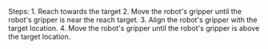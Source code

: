 

Steps:  1. Reach towards the target  2. Move the robot's gripper until the robot's gripper is near the reach target.  3. Align the robot's gripper with the target location.  4. Move the robot's gripper until the robot's gripper is above the target location.